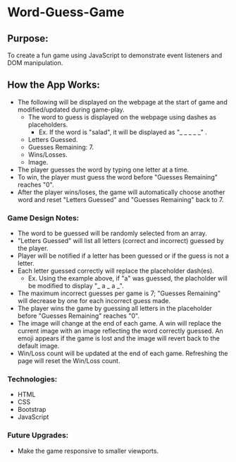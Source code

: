# Word-Guess-Game
## Purpose:
To create a fun game using JavaScript to demonstrate event listeners and DOM manipulation.

## How the App Works:
* The following will be displayed on the webpage at the start of game and modified/updated during game-play.
    * The word to guess is displayed on the webpage using dashes as placeholders.
        * Ex. If the word is "salad", it will be displayed as "_ _ _ _ _" .
    * Letters Guessed.
    * Guesses Remaining: 7.
    * Wins/Losses.
    * Image.
* The player guesses the word by typing one letter at a time.
* To win, the player must guess the word before "Guesses Remaining" reaches "0".
* After the player wins/loses, the game will automatically choose another word and reset "Letters Guessed" and "Guesses Remaining" back to 7.

### Game Design Notes:
* The word to be guessed will be randomly selected from an array.
* "Letters Guessed" will list all letters (correct and incorrect) guessed by the player.
* Player will be notified if a letter has been guessed or if the guess is not a letter.
* Each letter guessed correctly will replace the placeholder dash(es).
    * Ex. Using the example above, if "a" was guessed, the placholder will be modified to display "_ a _ a _".
* The maximum incorrect guesses per game is 7; "Guesses Remaining" will decrease by one for each incorrect guess made.
* The player wins the game by guessing all letters in the placeholder before "Guesses Remaining" reaches "0". 
* The image will change at the end of each game. A win will replace the current image with an image reflecting the word correctly guessed. An emoji appears if the game is lost and the image will revert back to the default image.
* Win/Loss count will be updated at the end of each game. Refreshing the page will reset the Win/Loss count.

### Technologies:
* HTML
* CSS
* Bootstrap
* JavaScript

### Future Upgrades:
* Make the game responsive to smaller viewports.
